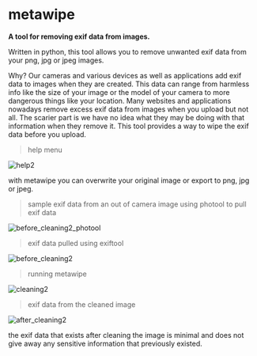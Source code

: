 # metawipe
**A tool for removing exif data from images.**

Written in python, this tool allows you to remove unwanted exif data from your png, jpg or jpeg images.

Why? Our cameras and various devices as well as applications add exif data to images when they are created. This data can range from harmless info like the size of your image or the model of your camera to more dangerous things like your location. Many websites and applications nowadays remove excess exif data from images when you upload but not all. The scarier part is we have no idea what they may be doing with that information when they remove it. This tool provides a way to wipe the exif data before you upload.

> help menu

![help2](https://github.com/jamesryla/metawipe/assets/58945104/b33ba290-78b3-45c7-b59b-7625de4003d2)

with metawipe you can overwrite your original image or export to png, jpg or jpeg.

> sample exif data from an out of camera image using photool to pull exif data

![before_cleaning2_photool](https://github.com/jamesryla/metawipe/assets/58945104/49deb280-6964-4065-8ef7-6c847b74c7d2)

> exif data pulled using exiftool

![before_cleaning2](https://github.com/jamesryla/metawipe/assets/58945104/8f4537b9-62aa-4fa2-b6f9-d9199d54e81e)

> running metawipe

![cleaning2](https://github.com/jamesryla/metawipe/assets/58945104/a6ad456c-afca-4034-982a-576142af74e3)

> exif data from the cleaned image

![after_cleaning2](https://github.com/jamesryla/metawipe/assets/58945104/305aea39-954a-48e9-b6bb-e213bb9c29a6)

the exif data that exists after cleaning the image is minimal and does not give away any sensitive information that previously existed.
